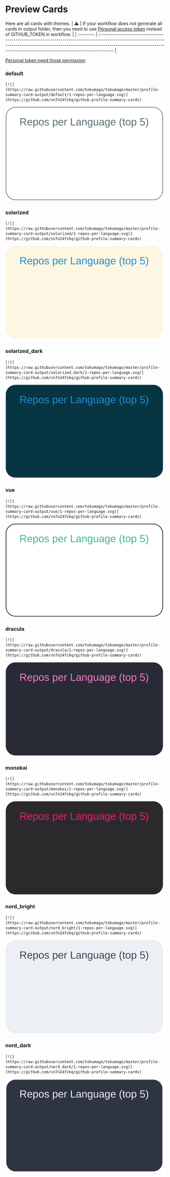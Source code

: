 
# Preview Cards

Here are all cards with themes.
| :warning: | If your workflow does not generate all cards in output folder, then you need to use [Personal access token](https://docs.github.com/en/actions/configuring-and-managing-workflows/creating-and-storing-encrypted-secrets) instead of GITHUB_TOKEN in workflow. |
| :-------: | :------------------------------------------------------------------------------------------------------------------------------------------------------------------------------------------------------------------------------------------------ |

[Personal token need those permission](https://github.com/vn7n24fzkq/github-profile-summary-cards/wiki/Personal-access-token-permissions)


### default


```
[![](https://raw.githubusercontent.com/tokumago/tokumago/master/profile-summary-card-output/default/1-repos-per-language.svg)](https://github.com/vn7n24fzkq/github-profile-summary-cards)
```
![](https://raw.githubusercontent.com/tokumago/tokumago/master/profile-summary-card-output/default/1-repos-per-language.svg)


### solarized


```
[![](https://raw.githubusercontent.com/tokumago/tokumago/master/profile-summary-card-output/solarized/1-repos-per-language.svg)](https://github.com/vn7n24fzkq/github-profile-summary-cards)
```
![](https://raw.githubusercontent.com/tokumago/tokumago/master/profile-summary-card-output/solarized/1-repos-per-language.svg)


### solarized_dark


```
[![](https://raw.githubusercontent.com/tokumago/tokumago/master/profile-summary-card-output/solarized_dark/1-repos-per-language.svg)](https://github.com/vn7n24fzkq/github-profile-summary-cards)
```
![](https://raw.githubusercontent.com/tokumago/tokumago/master/profile-summary-card-output/solarized_dark/1-repos-per-language.svg)


### vue


```
[![](https://raw.githubusercontent.com/tokumago/tokumago/master/profile-summary-card-output/vue/1-repos-per-language.svg)](https://github.com/vn7n24fzkq/github-profile-summary-cards)
```
![](https://raw.githubusercontent.com/tokumago/tokumago/master/profile-summary-card-output/vue/1-repos-per-language.svg)


### dracula


```
[![](https://raw.githubusercontent.com/tokumago/tokumago/master/profile-summary-card-output/dracula/1-repos-per-language.svg)](https://github.com/vn7n24fzkq/github-profile-summary-cards)
```
![](https://raw.githubusercontent.com/tokumago/tokumago/master/profile-summary-card-output/dracula/1-repos-per-language.svg)


### monokai


```
[![](https://raw.githubusercontent.com/tokumago/tokumago/master/profile-summary-card-output/monokai/1-repos-per-language.svg)](https://github.com/vn7n24fzkq/github-profile-summary-cards)
```
![](https://raw.githubusercontent.com/tokumago/tokumago/master/profile-summary-card-output/monokai/1-repos-per-language.svg)


### nord_bright


```
[![](https://raw.githubusercontent.com/tokumago/tokumago/master/profile-summary-card-output/nord_bright/1-repos-per-language.svg)](https://github.com/vn7n24fzkq/github-profile-summary-cards)
```
![](https://raw.githubusercontent.com/tokumago/tokumago/master/profile-summary-card-output/nord_bright/1-repos-per-language.svg)


### nord_dark


```
[![](https://raw.githubusercontent.com/tokumago/tokumago/master/profile-summary-card-output/nord_dark/1-repos-per-language.svg)](https://github.com/vn7n24fzkq/github-profile-summary-cards)
```
![](https://raw.githubusercontent.com/tokumago/tokumago/master/profile-summary-card-output/nord_dark/1-repos-per-language.svg)

